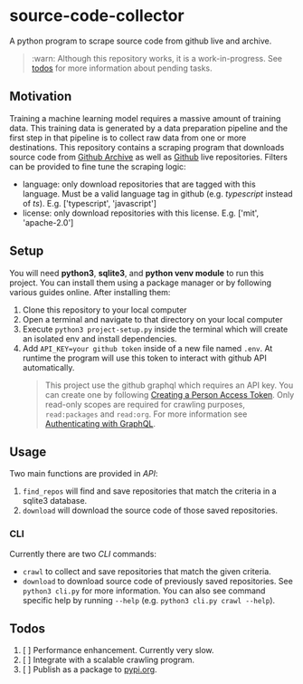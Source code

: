 # source-code-collector
A python program to scrape source code from github live and archive.

>:warn: Although this repository works, it is a work-in-progress. See [todos](#Todos) for more information about pending tasks.

## Motivation
Training a machine learning model requires a massive amount of training data. This training data is generated by a data preparation pipeline and the first step in that pipeline is to collect raw data from one or more destinations. This repository contains a scraping program that downloads source code from [Github Archive](https://www.gharchive.org/) as well as [Github](https://docs.github.com/en/graphql) live repositories. Filters can be provided to fine tune the scraping logic:
- language: only download repositories that are tagged with this language. Must be a valid language tag in github (e.g. _typescript_ instead of _ts_). E.g. ['typescript', 'javascript']
- license: only download repositories with this license. E.g. ['mit', 'apache-2.0']

## Setup
You will need **python3**, **sqlite3**, and **python venv module** to run this project. You can install them using a package manager or by following various guides online. After installing them:
1. Clone this repository to your local computer
2. Open a terminal and navigate to that directory on your local computer
3. Execute `python3 project-setup.py` inside the terminal which will create an isolated env and install dependencies. 
4. Add `API_KEY=your github token` inside of a new file named `.env`. At runtime the program will use this token to interact with github API automatically.
   >This project use the github graphql which requires an API key. You can create one by following [Creating a Person Access Token](https://docs.github.com/en/authentication/keeping-your-account-and-data-secure/creating-a-personal-access-token#creating-a-token). Only read-only scopes are required for crawling purposes, `read:packages` and `read:org`. For more information see [Authenticating with GraphQL](https://docs.github.com/en/graphql/guides/forming-calls-with-graphql#authenticating-with-graphql).

## Usage
Two main functions are provided in _API_:
1. `find_repos` will find and save repositories that match the criteria in a sqlite3 database.
2. `download` will download the source code of those saved repositories.


### CLI
Currently there are two _CLI_ commands:
- `crawl` to collect and save repositories that match the given criteria.
- `download` to download source code of previously saved repositories.
See `python3 cli.py` for more information. You can also see command specific help by running `--help` (e.g. `python3 cli.py crawl --help`).

## Todos
1. [ ] Performance enhancement. Currently very slow.
2. [ ] Integrate with a scalable crawling program.
2. [ ] Publish as a package to [pypi.org](https://pypi.org).